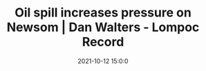 ---
"title": "Oil spill increases pressure on Newsom | Dan Walters - Lompoc Record"
"date": "2021-10-12 15:0:0"
"feed_name": "GOOGLENEWSDRILLING"
"feed_website": "https://news.google.com/search?q=drilling%2Bincident&hl=en-US&gl=US&ceid=US:en"
"feed_rss": "https://news.google.com/rss/search?q=drilling%2Bincident&hl=en-US&gl=US&ceid=US:en"
"link": "https://lompocrecord.com/news/local/state-and-regional/oil-spill-increases-pressure-on-newsom-dan-walters/article_5477129d-6f26-56e5-a79d-7c76fedf5b4d.html"
"source": "{'href': 'https://lompocrecord.com', 'title': 'Lompoc Record'}"
"file": "_posts/2021-1-1-d49b7dcf9da2bce7bc8488ce850302d98f3922bd.md"
"accident": "1"
"drilling": "0"
"dead": "0"
"injured": "0"
"arrested": "0"
"place": "unknown place"
"where": "unknown site"
"causes": "unknown"
"place_uri": "unknown place"
---